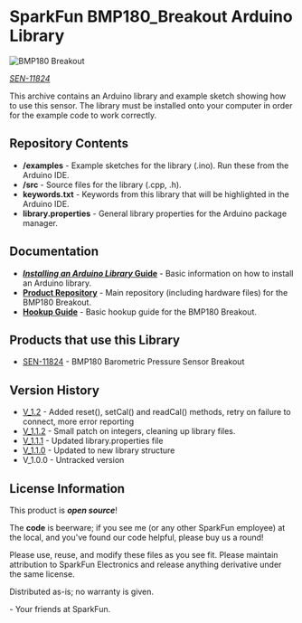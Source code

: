 SparkFun BMP180_Breakout Arduino Library
========================================

![BMP180 Breakout](https://dlnmh9ip6v2uc.cloudfront.net/images/products/1/1/8/2/4/11824-01.jpg)

[*SEN-11824*](https://www.sparkfun.com/products/11824)

This archive contains an Arduino library and example sketch showing how to use this sensor. The library must be installed onto your computer in order for the example code to work correctly.

Repository Contents
-------------------

* **/examples** - Example sketches for the library (.ino). Run these from the Arduino IDE. 
* **/src** - Source files for the library (.cpp, .h).
* **keywords.txt** - Keywords from this library that will be highlighted in the Arduino IDE. 
* **library.properties** - General library properties for the Arduino package manager. 

Documentation
--------------

* **[*Installing an Arduino Library* Guide](https://learn.sparkfun.com/tutorials/installing-an-arduino-library)** - Basic information on how to install an Arduino library.
* **[Product Repository](https://github.com/sparkfun/BMP180_Breakout)** - Main repository (including hardware files) for the BMP180 Breakout.
* **[Hookup Guide](https://learn.sparkfun.com/tutorials/bmp180-barometric-pressure-sensor-hookup)** - Basic hookup guide for the BMP180 Breakout.


Products that use this Library 
---------------------------------

* [SEN-11824](https://www.sparkfun.com/products/11824) - BMP180 Barometric Pressure Sensor Breakout


Version History
---------------
* [V_1.2](https://github.com/igg2/Arduino-BMP180) - Added reset(), setCal() and readCal() methods, retry on failure to connect, more error reporting
* [V_1.1.2](https://github.com/sparkfun/BMP180_Breakout_Arduino_Library/tree/V_1.1.2) - Small patch on integers, cleaning up library files.
* [V_1.1.1](https://github.com/sparkfun/BMP180_Breakout_Arduino_Library/tree/V_1.1.1) - Updated library.properties file
* [V_1.1.0](https://github.com/sparkfun/BMP180_Breakout_Arduino_Library/tree/V_1.1.0) - Updated to new library structure
* V_1.0.0 - Untracked version

License Information
-------------------

This product is _**open source**_! 

The **code** is beerware; if you see me (or any other SparkFun employee) at the local, and you've found our code helpful, please buy us a round!

Please use, reuse, and modify these files as you see fit. Please maintain attribution to SparkFun Electronics and release anything derivative under the same license.

Distributed as-is; no warranty is given.

\- Your friends at SparkFun.
